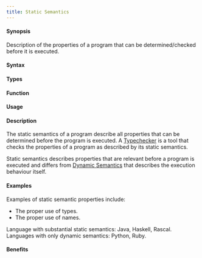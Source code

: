 ```yaml
---
title: Static Semantics
---
```


#### Synopsis

Description of the properties of a program that can be determined/checked before it is executed.

#### Syntax

#### Types

#### Function
       
#### Usage

#### Description

The static semantics of a program describe all properties that can be determined before the program is executed.
A [Typechecker](/Rascalopedia/Typechecker) is a tool that checks the properties of a program as described by its static semantics.

Static semantics describes properties that are relevant before a program is executed and 
differs from [Dynamic Semantics](/Rascalopedia/DynamicSemantics) that
describes the execution behaviour itself.

#### Examples

Examples of static semantic properties include:

*  The proper use of types.
*  The proper use of names.


Language with substantial static semantics: Java, Haskell, Rascal.
Languages with only dynamic semantics: Python, Ruby.

#### Benefits



